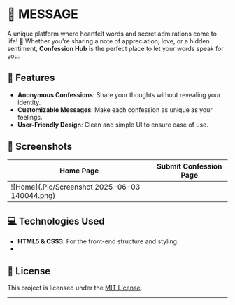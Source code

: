 # 💌 MESSAGE

A unique platform where heartfelt words and secret admirations come to life! 🌟 Whether you're sharing a note of appreciation, love, or a hidden sentiment, **Confession Hub** is the perfect place to let your words speak for you.

## 🌟 Features

- **Anonymous Confessions**: Share your thoughts without revealing your identity.
- **Customizable Messages**: Make each confession as unique as your feelings.
- **User-Friendly Design**: Clean and simple UI to ensure ease of use.

## 📸 Screenshots

| Home Page  | Submit Confession Page |
|------------|-------------------------|
| ![Home](.Pic/Screenshot 2025-06-03 140044.png) |


## 💻 Technologies Used

- **HTML5 & CSS3**: For the front-end structure and styling.
- 
## 📝 License

This project is licensed under the [MIT License](LICENSE).

---
